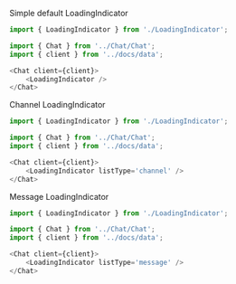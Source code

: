 Simple default LoadingIndicator

```js
import { LoadingIndicator } from './LoadingIndicator';

import { Chat } from '../Chat/Chat';
import { client } from '../docs/data';

<Chat client={client}>
    <LoadingIndicator />
</Chat>
```

Channel LoadingIndicator

```js
import { LoadingIndicator } from './LoadingIndicator';

import { Chat } from '../Chat/Chat';
import { client } from '../docs/data';

<Chat client={client}>
    <LoadingIndicator listType='channel' />
</Chat>
```

Message LoadingIndicator

```js
import { LoadingIndicator } from './LoadingIndicator';

import { Chat } from '../Chat/Chat';
import { client } from '../docs/data';

<Chat client={client}>
    <LoadingIndicator listType='message' />
</Chat>
```
